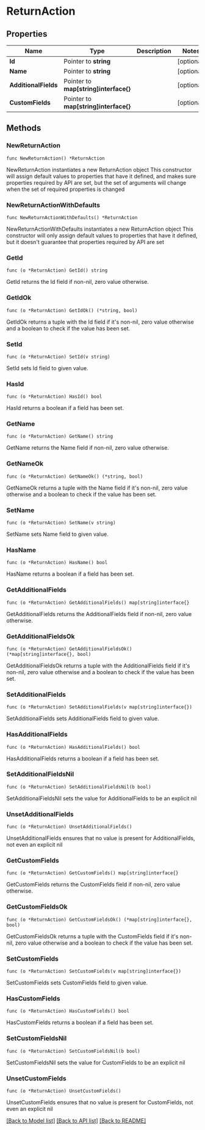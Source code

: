# ReturnAction

## Properties

Name | Type | Description | Notes
------------ | ------------- | ------------- | -------------
**Id** | Pointer to **string** |  | [optional] 
**Name** | Pointer to **string** |  | [optional] 
**AdditionalFields** | Pointer to **map[string]interface{}** |  | [optional] 
**CustomFields** | Pointer to **map[string]interface{}** |  | [optional] 

## Methods

### NewReturnAction

`func NewReturnAction() *ReturnAction`

NewReturnAction instantiates a new ReturnAction object
This constructor will assign default values to properties that have it defined,
and makes sure properties required by API are set, but the set of arguments
will change when the set of required properties is changed

### NewReturnActionWithDefaults

`func NewReturnActionWithDefaults() *ReturnAction`

NewReturnActionWithDefaults instantiates a new ReturnAction object
This constructor will only assign default values to properties that have it defined,
but it doesn't guarantee that properties required by API are set

### GetId

`func (o *ReturnAction) GetId() string`

GetId returns the Id field if non-nil, zero value otherwise.

### GetIdOk

`func (o *ReturnAction) GetIdOk() (*string, bool)`

GetIdOk returns a tuple with the Id field if it's non-nil, zero value otherwise
and a boolean to check if the value has been set.

### SetId

`func (o *ReturnAction) SetId(v string)`

SetId sets Id field to given value.

### HasId

`func (o *ReturnAction) HasId() bool`

HasId returns a boolean if a field has been set.

### GetName

`func (o *ReturnAction) GetName() string`

GetName returns the Name field if non-nil, zero value otherwise.

### GetNameOk

`func (o *ReturnAction) GetNameOk() (*string, bool)`

GetNameOk returns a tuple with the Name field if it's non-nil, zero value otherwise
and a boolean to check if the value has been set.

### SetName

`func (o *ReturnAction) SetName(v string)`

SetName sets Name field to given value.

### HasName

`func (o *ReturnAction) HasName() bool`

HasName returns a boolean if a field has been set.

### GetAdditionalFields

`func (o *ReturnAction) GetAdditionalFields() map[string]interface{}`

GetAdditionalFields returns the AdditionalFields field if non-nil, zero value otherwise.

### GetAdditionalFieldsOk

`func (o *ReturnAction) GetAdditionalFieldsOk() (*map[string]interface{}, bool)`

GetAdditionalFieldsOk returns a tuple with the AdditionalFields field if it's non-nil, zero value otherwise
and a boolean to check if the value has been set.

### SetAdditionalFields

`func (o *ReturnAction) SetAdditionalFields(v map[string]interface{})`

SetAdditionalFields sets AdditionalFields field to given value.

### HasAdditionalFields

`func (o *ReturnAction) HasAdditionalFields() bool`

HasAdditionalFields returns a boolean if a field has been set.

### SetAdditionalFieldsNil

`func (o *ReturnAction) SetAdditionalFieldsNil(b bool)`

 SetAdditionalFieldsNil sets the value for AdditionalFields to be an explicit nil

### UnsetAdditionalFields
`func (o *ReturnAction) UnsetAdditionalFields()`

UnsetAdditionalFields ensures that no value is present for AdditionalFields, not even an explicit nil
### GetCustomFields

`func (o *ReturnAction) GetCustomFields() map[string]interface{}`

GetCustomFields returns the CustomFields field if non-nil, zero value otherwise.

### GetCustomFieldsOk

`func (o *ReturnAction) GetCustomFieldsOk() (*map[string]interface{}, bool)`

GetCustomFieldsOk returns a tuple with the CustomFields field if it's non-nil, zero value otherwise
and a boolean to check if the value has been set.

### SetCustomFields

`func (o *ReturnAction) SetCustomFields(v map[string]interface{})`

SetCustomFields sets CustomFields field to given value.

### HasCustomFields

`func (o *ReturnAction) HasCustomFields() bool`

HasCustomFields returns a boolean if a field has been set.

### SetCustomFieldsNil

`func (o *ReturnAction) SetCustomFieldsNil(b bool)`

 SetCustomFieldsNil sets the value for CustomFields to be an explicit nil

### UnsetCustomFields
`func (o *ReturnAction) UnsetCustomFields()`

UnsetCustomFields ensures that no value is present for CustomFields, not even an explicit nil

[[Back to Model list]](../README.md#documentation-for-models) [[Back to API list]](../README.md#documentation-for-api-endpoints) [[Back to README]](../README.md)


